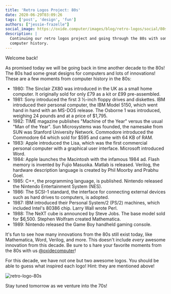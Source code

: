 ```yaml
---
title: 'Retro Logos Project: 80s'
date: 2020-06-29T03:09:26
tags: ['post', 'design', 'fun']
authors: ["jessie-frazelle"]
social_image: https://oxide.computer/images/blog/retro-logos/social/80s.png
description: |
  Continuing our retro logos project and going through the 80s with some fun
  computer history.
---
```


Welcome back!

As promised today we will be going back in time another decade to the 80s! The
80s had some great designs for computers and lots of innovations! These
are a few moments from computer history in the 80s:

- 1980: The Sinclair ZX80 was introduced in the UK as a small home computer. It
    originally sold for only £79 as a kit or £99 pre-assembled.
- 1981: Sony introduced the first 3 ½-inch floppy drives and diskettes. IBM
    introduced their personal computer, the IBM Model 5150, which went hand in
    hand with an MS-DOS release. The Osborne 1 was introduced, weighing 24
    pounds and at a price of $1,795.
- 1982: TIME magazine publishes "Machine of the Year" versus the usual "Man of
    the Year". Sun Microsystems was founded, the namesake from SUN was
    Stanford University Network. Commodore introduced the Commodore 64 which
    sold for $595 and came with 64 KB of RAM.
- 1983: Apple introduced the Lisa, which was the first commercial personal
    computer with a graphical user interface. Microsoft introduced Word.
- 1984: Apple launches the Macintosh with the infamous 1984 ad. Flash memory is
    invented by Fujio Masuoka. Matlab is released. Verilog, the hardware
    description language is created by Phil Moorby and Prabhu Goel.
- 1985: C++, the programming language, is published. Nintendo released the
    Nintendo Entertainment System (NES). 
- 1986: The SCSI-1 standard, the interface for connecting external devices 
    such as hard drives to computers, is adopted.
- 1987: IBM introduced their Personal System/2 (PS/2) machines, which included
    Intel's 80386 chip. Larry Wall wrote Perl.
- 1988: The NeXT cube is announced by Steve Jobs. The base model sold for
    $6,500. Stephen Wolfram created Mathematica.
- 1989: Nintendo released the Game Boy handheld gaming console.

It's fun to see how many innovations from the 80s still exist today, like
Mathematica, Word, Verilog, and more.
This doesn't include _every_ awesome innovation from this decade. Be sure to s
hare your favorite moments from the 80s with us 
[@oxidecomputer](https://twitter.com/oxidecomputer)!

For this decade, we have not one but two awesome logos. You should be able to
guess what inspired each logo! Hint: they are mentioned above!

<div class="my-8 border-4 border-oxide-green">
  <picture>
    <source srcset="/images/blog/retro-logos/80s-narrow.png" media="(max-width: 767px)">
    <img src="/images/blog/retro-logos/80s.png" alt="retro-logo-80s" />
  </picture>
</div>

Stay tuned tomorrow as we venture into the 70s!
